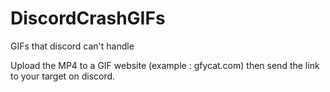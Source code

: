 # DiscordCrashGIFs
GIFs that discord can't handle

Upload the MP4 to a GIF website (example : gfycat.com) then send the link to your target on discord.
